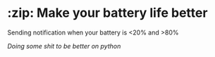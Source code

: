 # :zip: Make your battery life better

Sending notification when your battery is <20% and >80%

_Doing some shit to be better on python_